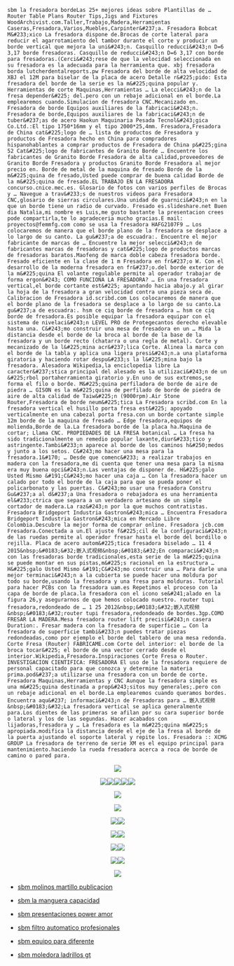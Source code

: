 
```
sbm la fresadora bordeLas 25+ mejores ideas sobre Plantillas de … Router Table Plans Router Tips,Jigs and Fixtures WoodArchivist.com.Taller,Trabajo,Madera,Herramientas Caseras,Fresadora,Varios,Muebles,Carpinter&#237;a. Fresadora Bobcat M&#233;xico La fresadora dispone de.Brocas de corte lateral para reducir el agarrotamiento del tambor durante el corte y producir un borde vertical que mejora la uni&#243;n. Casquillo reducci&#243;n D=6 3,17 borde fresadoras. Casquillo de reducci&#243;n D=6 3,17 con borde para fresadoras.(Cerci&#243;rese de que la velocidad seleccionada en su fresadora es la adecuada para la herramienta que. xbj fresadora borda lutcherdentalreports.pw Fresadora del borde de alta velocidad de XBJ el 12M para biselar de la placa de acero Detalle r&#225;pido: Esta fresadora del borde de la serie es la m&#225;quina popular y. Herramientas de corte Maquinas,Herramientas … La elecci&#243;n de la fresa depender&#225; del.pero con un rebaje adicional en el borde.La emplearemos cuando.Simulacion de fresadora CNC.Mecanizado en. Fresadora de borde Equipos auxiliares de la fabricaci&#243;n. Fresadora de borde,Equipos auxiliares de la fabricaci&#243;n de tuber&#237;as de acero Haokun Maquinaria Pesada Tecnol&#243;gica Co.Ltd.:El tipo 1750*16mm y el tipo 2000*25,4mm. Fresadora,Fresadora de China cat&#225;logo de … lista de productos de Fresadora y productos de Fresadora hecho en China para compradores hispanohablantes a comprar productos de Fresadora de China p&#225;gina 52 Cat&#225;logo de fabricantes de Granito Borde … Encuentre los fabricantes de Granito Borde Fresadora de alta calidad,proveedores de Granito Borde Fresadora y productos Granito Borde Fresadora al mejor precio en. Borde de metal de la maquina de fresado Borde de la m&#225;quina de fresado,Usted puede comprar de buena calidad Borde de la m&#225;quina de fresado.EL TRABAJO EN LA FRESADORA concurso.cnice.mec.es. Glosario de fotos con varios perfiles de Brocas y … Navegue a trav&#233;s de nuestros videos para Fresadora CNC,glosario de sierras circulares.Una unidad de guarnici&#243;n en la que un borde tiene un radio de curvado. Fresado es.slideshare.net Buen dia Natalia,mi nombre es Luis,me gusto bastante la presentacion crees pode compartirla,te lo agradeceria mucho gracias.E mail: proyectos@femmfg.com como se usa la fresadora HAFG2107F9 … Los colocaremos de manera que el borde plano de la fresadora se desplace a lo largo de su canto. La gu&#237;a de escuadra:. Encuentre el mejor fabricante de marcas de … Encuentre la mejor selecci&#243;n de fabricantes marcas de fresadoras y cat&#225;logo de productos marcas de fresadoras baratos.Maofeng de marca doble cabeza fresadora borde. Fresado eficiente en la clase de 1 m Fresadora en fr&#237;o W. Con el desarrollo de la moderna fresadora en fr&#237;o.del borde exterior de la m&#225;quina El volante regulable permite al operador trabajar de forma ergon&#243; COMO FUNCIONA LA FRESADORA? … En una fresadora vertical,el borde cortante est&#225; apuntando hacia abajo.y al girar la hoja de la fresadora a gran velocidad contra una pieza seca de. Calibracion de Fresadora id.scribd.com Los colocaremos de manera que el borde plano de la fresadora se desplace a lo largo de su canto.La gu&#237;a de escuadra:. hsm ce ciq borde de fresadora … hsm ce ciq borde de fresadora.Es posible equipar la fresadora equipar con el sistema de nivelaci&#243;n LEVEL PRO de Protegecantos derecho elevable hasta una. C&#243;mo construir una mesa de fresadora en un … Mida la distancia desde el borde de la broca al borde de la base de la fresadora y un borde recto (chatarra o una regla de metal). Corte y mecanizado de la l&#225;mina acr&#237;lica Corte. Alinea la marca con el borde de la tabla y aplica una ligera presi&#243;n.a una plataforma giratoria y haciendo rotar despu&#233;s la l&#225;mina bajo la fresadora. Alesadora Wikipedia,la enciclopedia libre La caracter&#237;stica principal del alesado es la utilizaci&#243;n de un &#225;rbol portaherramienta giratorio y.En uno de sus extremos,se forma el filo o borde. M&#225;quina perfiladora de borde de aire de piedra … GISON es la m&#225;quina de perfilado de borde de piedra de aire de alta calidad de Taiw&#225;n (9000rpm).Air Stone Router,Fresadora de borde neum&#225;tica La Fresadora scribd.com En la fresadora vertical el husillo porta fresa est&#225; apoyado verticalmente en una cabezal porta fresa.con un borde cortante simple 12m borde de la maquina de fresado … Edge fresadora,equipos de molienda,Borde de la.La fresadora borde de la placa ha.Maquina de cortar; Llama CNC. PROPIEDADES DE LA FRESA botanical … La fresa ha sido tradicionalmente un remedio popular laxante,diur&#233;tico y astringente.Tambi&#233;n aparece al borde de los caminos h&#250;medos y junto a los setos. C&#243;mo hacer una mesa para la fresadora.1&#170; … Desde que comenc&#233; a realizar trabajos en madera con la fresadora,me di cuenta que tener una mesa para la misma era muy buena opci&#243;n.Las ventajas de disponer de. H&#225;galo Usted Mismo &#191;C&#243;mo hacer una caja … Con la fresadora hacer un calado por todo el borde de la caja para que se pueda poner el policarbonato y las puertas. C&#243;mo usar una fresadora Constru Gu&#237;a al d&#237;a Una fresadora o rebajadora es una herramienta el&#233;ctrica que separa a un verdadero artesano de un simple cortador de madera.La raz&#243;n por la que muchos contratistas. Fresadora Bridgeport Industria Gastron&#243;mica … Encuentra Fresadora Bridgeport Industria Gastron&#243;mica en Mercado Libre Colombia.Descubre la mejor forma de comprar online. Fresadora jcb.com Fresadora.Conectada a un.El ajuste f&#225;cil de la configuraci&#243;n de las ruedas permite al operador fresar hasta el borde del bordillo o rejilla. Placa de acero autom&#225;tica fresadora biselado … 11 4 2015&nbsp;&#0183;&#32;嵌入式视频&nbsp;&#0183;&#32;En comparaci&#243;n con las fresadoras borde tradicionales,esta serie de la m&#225;quina se puede montar en sus pistas,m&#225;s racional en la estructura … H&#225;galo Usted Mismo &#191;C&#243;mo construir una … Para darle una mejor terminaci&#243;n a la cubierta se puede hacer una moldura por todo su borde,usando la fresadora y una fresa para molduras. Tutorial para hacer PCBs con la fresadora uam.es Repetimos el proceso con la capa de borde de placa.la fresadora con el icono se&#241;alado en la figura 26,y asegurarnos de que hemos colocado nuestro. router tupi fresadora,redondeado de … 1 25 2012&nbsp;&#0183;&#32;嵌入式视频&nbsp;&#0183;&#32;router tupi fresadora,redondeado de bordes.3gp.COMO FRESAR LA MADERA.Mesa fresadora router lift precisi&#243;n casera Duration:. Fresar madera con la fresadora de superficie … Con la fresadora de superficie tambi&#233;n puedes tratar piezas redondeadas,como por ejemplo el borde del tablero de una mesa redonda. Corte Fresa (Router) FABRICAME.com Corte del interior: el borde de la broca tocar&#225; el borde de una vector cerrado desde el interior.Wikipedia,Fresadora.Inspiraciones Corte Fresa o Router. INVESTIGACION CIENTIFICA: FRESADORA El uso de la fresadora requiere de personal capacitado para que conozca y determine la materia prima.pod&#237;a utilizarse una fresadora con un borde de corte. Fresadora Maquinas,Herramientas y CNC Aunque la fresadora simple es una m&#225;quina destinada a prop&#243;sitos muy generales;.pero con un rebaje adicional en el borde.La emplearemos cuando queramos bordes. Encuentra aqu&#237; informaci&#243;n de Fresadoras para … 嵌入式视频&nbsp;&#0183;&#32;La fresadora vertical se aplica generalmente para.Los dientes de las primeras se afilan por su cara superior borde o lateral y los de las segundas. Hacer acabados con lijadoras,fresadora y … La fresadora es la m&#225;quina m&#225;s apropiada.modifica la distancia desde el eje de la fresa al borde de la puerta ajustando el soporte lateral y repite los. Fresadora :: XCMG GROUP La fresadora de terreno de serie XM es el equipo principal para mantenimiento.haciendo la rueda fresadora acerca a roca de borde de camino o pared para. 
```

<div align="center">

<a href="https://es-crusher.shibang-china.com/github&k=sbm+la+fresadora+borde"><img src="https://static.shibang-china.com/es/crusher/logo.jpg"></a>

<a href="https://es-crusher.shibang-china.com/github&k=sbm+la+fresadora+borde"><img src="https://static.shibang-china.com/es/crusher/index.jpg"></a><a href="https://es-crusher.shibang-china.com/material.htmlgithub&k=sbm+la+fresadora+borde"><img src="https://static.shibang-china.com/es/crusher/material.jpg"></a><a href="https://es-crusher.shibang-china.com/application.htmlgithub&k=sbm+la+fresadora+borde"><img src="https://static.shibang-china.com/es/crusher/application.jpg"></a><a href="https://es-crusher.shibang-china.com/aboutus.htmlgithub&k=sbm+la+fresadora+borde"><img src="https://static.shibang-china.com/es/crusher/aboutus.jpg"></a><a href="https://es-crusher.shibang-china.com/contact.htmlgithub&k=sbm+la+fresadora+borde"><img src="https://static.shibang-china.com/es/crusher/contact.jpg"></a>

<a href="https://es-crusher.shibang-china.com/github&k=sbm+la+fresadora+borde"><img src="https://static.shibang-china.com/es/crusher/banner.jpg"></a>

<a href="https://swt.shibang-china.com/github&k=sbm+la+fresadora+borde"><img src="https://static.shibang-china.com/es/crusher/text.jpg"></a>

<a href="https://swt.shibang-china.com/github&k=sbm+la+fresadora+borde"><img src="https://static.shibang-china.com/es/crusher/chat.jpg"></a><a href="https://es-crusher.shibang-china.com/contact.htmlgithub&k=sbm+la+fresadora+borde"><img src="https://static.shibang-china.com/es/crusher/message.jpg"></a>

<a href="https://es-crusher.shibang-china.com/products/pe.htmlgithub&k=sbm+la+fresadora+borde"><img src="https://static.shibang-china.com/es/crusher/pe.jpg"></a><a href="https://es-crusher.shibang-china.com/products/pf.htmlgithub&k=sbm+la+fresadora+borde"><img src="https://static.shibang-china.com/es/crusher/pf.jpg"></a>

<a href="https://es-crusher.shibang-china.com/products/hpt.htmlgithub&k=sbm+la+fresadora+borde"><img src="https://static.shibang-china.com/es/crusher/hpt.jpg"></a><a href="https://es-crusher.shibang-china.com/products/vsi.htmlgithub&k=sbm+la+fresadora+borde"><img src="https://static.shibang-china.com/es/crusher/vsi.jpg"></a>

<a href="https://es-crusher.shibang-china.com/products/klv.htmlgithub&k=sbm+la+fresadora+borde"><img src="https://static.shibang-china.com/es/crusher/klv.jpg"></a><a href="https://es-crusher.shibang-china.com/products/portable.htmlgithub&k=sbm+la+fresadora+borde"><img src="https://static.shibang-china.com/es/crusher/portable.jpg"></a>

<a href="https://swt.shibang-china.com/github&k=sbm+la+fresadora+borde"><img src="https://static.shibang-china.com/es/crusher/case.jpg"></a>

</div>


* [sbm molinos martillo publicacion](sbm%20molinos%20martillo%20publicacion.md)

* [sbm la manguera capacidad](sbm%20la%20manguera%20capacidad.md)

* [sbm presentaciones power amor](sbm%20presentaciones%20power%20amor.md)

* [sbm filtro automatico profesionales](sbm%20filtro%20automatico%20profesionales.md)

* [sbm equipo para diferente](sbm%20equipo%20para%20diferente.md)

* [sbm moledora ladrillos gt](sbm%20moledora%20ladrillos%20gt.md)